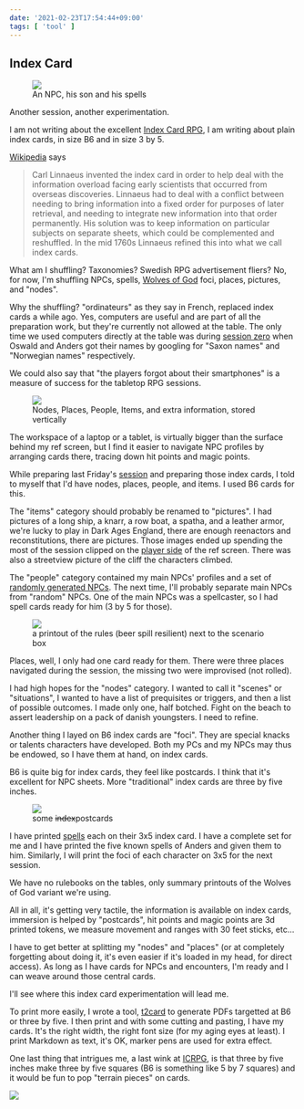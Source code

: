 ```yaml
---
date: '2021-02-23T17:54:44+09:00'
tags: [ 'tool' ]
---
```


## Index Card

<figure class="right">
<a href="images/20210223_ic_chatz.jpg"><img src="images/20210223_ic_chatz.jpg" loading="lazy" /></a>
<figcaption>An NPC, his son and his spells</figcaption>
</figure>

Another session, another experimentation.

I am not writing about the excellent [Index Card RPG](https://www.drivethrurpg.com/product/212262/INDEX-CARD-RPG-Core-2E?affiliate_id=2746229), I am writing about plain index cards, in size B6 and in size 3 by 5.

[Wikipedia](https://en.wikipedia.org/wiki/Index_card) says

> Carl Linnaeus invented the index card in order to help deal with the information overload facing early scientists that occurred from overseas discoveries. Linnaeus had to deal with a conflict between needing to bring information into a fixed order for purposes of later retrieval, and needing to integrate new information into that order permanently. His solution was to keep information on particular subjects on separate sheets, which could be complemented and reshuffled. In the mid 1760s Linnaeus refined this into what we call index cards.

What am I shuffling? Taxonomies? Swedish RPG advertisement fliers? No, for now, I'm shuffling NPCs, spells, [Wolves of God](https://www.drivethrurpg.com/product/308470/Wolves-of-God-Adventures-in-Dark-Ages-England?affiliate_id=2746229) foci, places, pictures, and "nodes".

Why the shuffling? "ordinateurs" as they say in French, replaced index cards a while ago. Yes, computers are useful and are part of all the preparation work, but they're currently not allowed at the table. The only time we used computers directly at the table was during [session zero](/20201029.html?t=Beers_and_Dragons_session_zero&f=ic) when Oswald and Anders got their names by googling for "Saxon names" and "Norwegian names" respectively.

We could also say that "the players forgot about their smartphones" is a measure of success for the tabletop RPG sessions.

<figure class="left">
<a href="images/20210223_ic_box.jpg"><img src="images/20210223_ic_box.jpg" loading="lazy" /></a>
<figcaption>Nodes, Places, People, Items, and extra information, stored vertically</figcaption>
</figure>

The workspace of a laptop or a tablet, is virtually bigger than the surface behind my ref screen, but I find it easier to navigate NPC profiles by arranging cards there, tracing down hit points and magic points.

While preparing last Friday's [session](/20210221.html?f=a&t=Beers_and_Dragons__4&f=ic) and preparing those index cards, I told to myself that I'd have nodes, places, people, and items. I used B6 cards for this.

The "items" category should probably be renamed to "pictures". I had pictures of a long ship, a knarr, a row boat, a spatha, and a leather armor, we're lucky to play in Dark Ages England, there are enough reenactors and reconstitutions, there are pictures. Those images ended up spending the most of the session clipped on the [player side](images/20210221_table.jpg) of the ref screen. There was also a streetview picture of the cliff the characters climbed.

The "people" category contained my main NPCs' profiles and a set of [randomly generated NPCs](https://laconi.co/npcs.txt). The next time, I'll probably separate main NPCs from "random" NPCs. One of the main NPCs was a spellcaster, so I had spell cards ready for him (3 by 5 for those).

<figure class="right">
<a href="images/20210223_ic_rules.jpg"><img src="images/20210223_ic_rules.jpg" loading="lazy" /></a>
<figcaption>
a printout of the rules (beer spill resilient) next to the scenario box
</figcaption>
</figure>

Places, well, I only had one card ready for them. There were three places navigated during the session, the missing two were improvised (not rolled).

I had high hopes for the "nodes" category. I wanted to call it "scenes" or "situations", I wanted to have a list of prequisites or triggers, and then a list of possible outcomes. I made only one, half botched. Fight on the beach to assert leadership on a pack of danish youngsters. I need to refine.

Another thing I layed on B6 index cards are "foci". They are special knacks or talents characters have developed. Both my PCs and my NPCs may thus be endowed, so I have them at hand, on index cards.

B6 is quite big for index cards, they feel like postcards. I think that it's excellent for NPC sheets. More "traditional" index cards are three by five inches.

<figure class="left">
<a href="images/20210223_ic_boats.jpg"><img src="images/20210223_ic_boats.jpg" loading="lazy" /></a>
<figcaption>
some <strike>index</strike>postcards
</figcaption>
</figure>

I have printed [spells](https://github.com/jmettraux/aac_magic/blob/90f7fa18cbfd24894d9e562926801909baaac237/src/spells.md) each on their 3x5 index card. I have a complete set for me and I have printed the five known spells of Anders and given them to him. Similarly, I will print the foci of each character on 3x5 for the next session.

We have no rulebooks on the tables, only summary printouts of the Wolves of God variant we're using.

All in all, it's getting very tactile, the information is available on index cards, immersion is helped by "postcards", hit points and magic points are 3d printed tokens, we measure movement and ranges with 30 feet sticks, etc...

I have to get better at splitting my "nodes" and "places" (or at completely forgetting about doing it, it's even easier if it's loaded in my head, for direct access). As long as I have cards for NPCs and encounters, I'm ready and I can weave around those central cards.

I'll see where this index card experimentation will lead me.

To print more easily, I wrote a tool, [t2card](https://github.com/jmettraux/t2card) to generate PDFs targetted at B6 or three by five. I then print and with some cutting and pasting, I have my cards. It's the right width, the right font size (for my aging eyes at least). I print Markdown as text, it's OK, marker pens are used for extra effect.

One last thing that intrigues me, a last wink at [ICRPG](https://www.drivethrurpg.com/product/212262/INDEX-CARD-RPG-Core-2E?affiliate_id=2746229), is that three by five inches make three by five squares (B6 is something like 5 by 7 squares) and it would be fun to pop "terrain pieces" on cards.

<img class="pix" src="/images/pix.png?t=ic" loading="lazy" />

